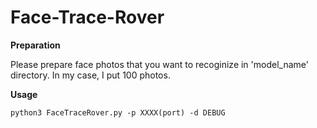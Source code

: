 # Face-Trace-Rover
**Preparation**

Please prepare face photos that you want to recoginize in 'model_name' directory.
In my case, I put 100 photos.

**Usage**
```
python3 FaceTraceRover.py -p XXXX(port) -d DEBUG
```
